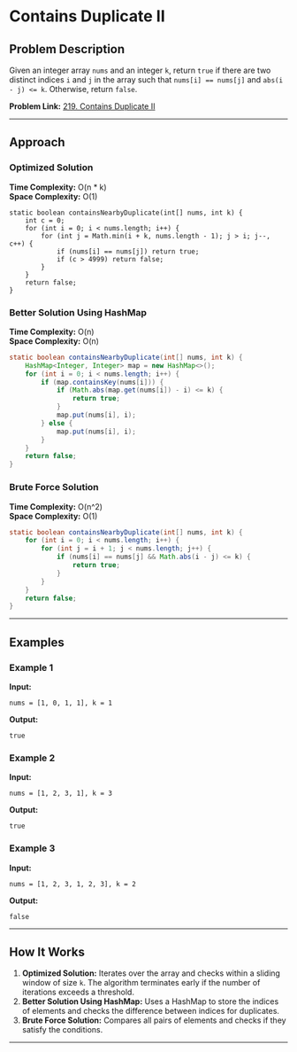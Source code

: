 # Contains Duplicate II

## Problem Description

Given an integer array `nums` and an integer `k`, return `true` if there are two distinct indices `i` and `j` in the array such that `nums[i] == nums[j]` and `abs(i - j) <= k`. Otherwise, return `false`.

**Problem Link:** [219. Contains Duplicate II](https://leetcode.com/problems/contains-duplicate-ii/description/)

---

## Approach

### Optimized Solution
**Time Complexity:** O(n \* k)  
**Space Complexity:** O(1)

```java[]
static boolean containsNearbyDuplicate(int[] nums, int k) {
    int c = 0;
    for (int i = 0; i < nums.length; i++) {
        for (int j = Math.min(i + k, nums.length - 1); j > i; j--, c++) {
            if (nums[i] == nums[j]) return true;
            if (c > 4999) return false;
        }
    }
    return false;
}
```

### Better Solution Using HashMap
**Time Complexity:** O(n)  
**Space Complexity:** O(n)

```java
static boolean containsNearbyDuplicate(int[] nums, int k) {
    HashMap<Integer, Integer> map = new HashMap<>();
    for (int i = 0; i < nums.length; i++) {
        if (map.containsKey(nums[i])) {
            if (Math.abs(map.get(nums[i]) - i) <= k) {
                return true;
            }
            map.put(nums[i], i);
        } else {
            map.put(nums[i], i);
        }
    }
    return false;
}
```

### Brute Force Solution
**Time Complexity:** O(n^2)  
**Space Complexity:** O(1)

```java
static boolean containsNearbyDuplicate(int[] nums, int k) {
    for (int i = 0; i < nums.length; i++) {
        for (int j = i + 1; j < nums.length; j++) {
            if (nums[i] == nums[j] && Math.abs(i - j) <= k) {
                return true;
            }
        }
    }
    return false;
}
```

---

## Examples

### Example 1
**Input:**
```
nums = [1, 0, 1, 1], k = 1
```
**Output:**
```
true
```

### Example 2
**Input:**
```
nums = [1, 2, 3, 1], k = 3
```
**Output:**
```
true
```

### Example 3
**Input:**
```
nums = [1, 2, 3, 1, 2, 3], k = 2
```
**Output:**
```
false
```

---

## How It Works

1. **Optimized Solution:**  Iterates over the array and checks within a sliding window of size `k`. The algorithm terminates early if the number of iterations exceeds a threshold.
2. **Better Solution Using HashMap:**  Uses a HashMap to store the indices of elements and checks the difference between indices for duplicates.
3. **Brute Force Solution:**  Compares all pairs of elements and checks if they satisfy the conditions.

---
